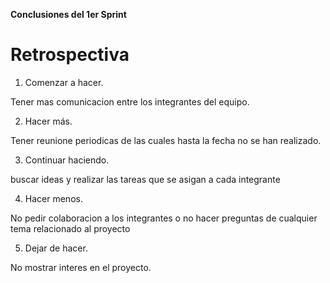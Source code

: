 **Conclusiones del 1er Sprint**

# Retrospectiva

1. Comenzar a hacer.

Tener mas comunicacion entre los integrantes del equipo.

2. Hacer más.

Tener reunione periodicas de las cuales hasta la fecha no se han realizado.


3. Continuar haciendo.

buscar ideas y realizar las tareas que se asigan a cada integrante

4. Hacer menos.

No pedir colaboracion a los integrantes o no hacer preguntas de cualquier tema relacionado al proyecto

5. Dejar de hacer.

No mostrar interes en el proyecto.
